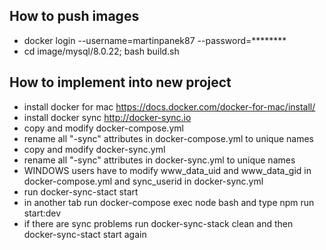 ## How to push images
- docker login --username=martinpanek87 --password=********
- cd image/mysql/8.0.22; bash build.sh

## How to implement into new project
- install docker for mac https://docs.docker.com/docker-for-mac/install/
- install docker sync http://docker-sync.io
- copy and modify docker-compose.yml
- rename all "-sync" attributes in docker-compose.yml to unique names 
- copy and modify docker-sync.yml
- rename all "-sync" attributes in docker-sync.yml to unique names
- WINDOWS users have to modify www_data_uid and www_data_gid in docker-compose.yml and sync_userid in docker-sync.yml
- run docker-sync-stact start
- in another tab run docker-compose exec node bash and type npm run start:dev
- if there are sync problems run docker-sync-stack clean and then docker-sync-stact start again
